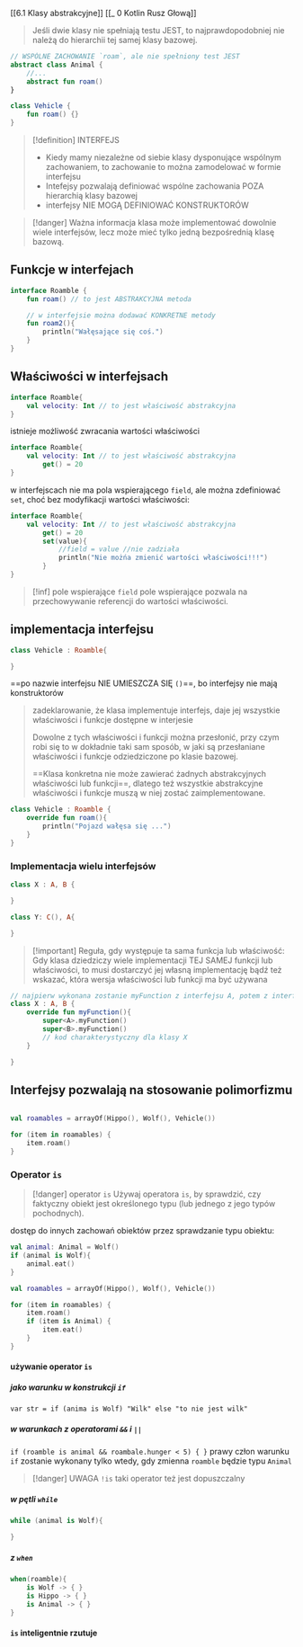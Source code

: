 [[6.1 Klasy abstrakcyjne]]
[[_ 0 Kotlin Rusz Głową]]

> Jeśli dwie klasy nie spełniają testu JEST, to najprawdopodobniej nie należą do hierarchii tej samej klasy bazowej.

```kotlin
// WSPÓLNE ZACHOWANIE `roam`, ale nie spełniony test JEST
abstract class Animal {
	//...
	abstract fun roam()
}

class Vehicle {
	fun roam() {}
}
```

>[!definition] INTERFEJS
> - Kiedy mamy niezależne od siebie klasy dysponujące wspólnym zachowaniem, to zachowanie to można zamodelować w formie interfejsu
> - Intefejsy pozwalają definiować wspólne zachowania POZA hierarchią klasy bazowej
> - interfejsy NIE MOGĄ DEFINIOWAĆ KONSTRUKTORÓW




>[!danger] Ważna informacja
>klasa może implementować dowolnie wiele interfejsów, lecz może mieć tylko jedną bezpośrednią klasę bazową.

## Funkcje w interfejach
```kotlin
interface Roamble {
	fun roam() // to jest ABSTRAKCYJNA metoda

	// w interfejsie można dodawać KONKRETNE metody
	fun roam2(){
		println("Wałęsające się coś.")
	}
}
```


## Właściwości w interfejsach
```kotlin
interface Roamble{
	val velocity: Int // to jest właściwość abstrakcyjna
}
```

istnieje możliwość zwracania wartości właściwości
```kotlin
interface Roamble{
	val velocity: Int // to jest właściwość abstrakcyjna
		get() = 20
}
```

w interfejscach nie ma pola wspierającego `field`, ale można zdefiniować `set`, choć bez modyfikacji wartości właściwości:
```kotlin
interface Roamble{
	val velocity: Int // to jest właściwość abstrakcyjna
		get() = 20
		set(value){
			//field = value //nie zadziała
			println("Nie możńa zmienić wartości właściwości!!!")
		}
}
```

>[!inf] pole wspierające `field`
>pole wspierające pozwala na przechowywanie referencji do wartości właściwości.

## implementacja interfejsu
```kotlin
class Vehicle : Roamble{

}
```
==po nazwie interfejsu NIE UMIESZCZA SIĘ `()`==, bo interfejsy nie mają konstruktorów

> zadeklarowanie, że klasa implementuje interfejs, daje jej wszystkie właściwości i funkcje dostępne w interjesie
> 
> Dowolne z tych właściwości i funkcji można przesłonić, przy czym robi się to w dokładnie taki sam sposób, w jaki są przesłaniane właściwości i funkcje odziedziczone po klasie bazowej.
> 
> ==Klasa konkretna nie może zawierać żadnych abstrakcyjnych właściwości lub funkcji==, dlatego też wszystkie abstrakcyjne właściwości i funkcje muszą w niej zostać zaimplementowane.
> 

```kotlin
class Vehicle : Roamble {
	override fun roam(){
		println("Pojazd wałęsa się ...")
	}
}
```

### Implementacja wielu interfejsów
```kotlin
class X : A, B {

}
```

```kotlin
class Y: C(), A{

}
```

>[!important] Reguła, gdy występuje ta sama funkcja lub właściwość:
Gdy klasa dziedziczy wiele implementacji TEJ SAMEJ funkcji lub właściwości, to musi dostarczyć jej własną implementację bądź też wskazać, która wersja właściwości lub funkcji ma być używana
```kotlin
// najpierw wykonana zostanie myFunction z interfejsu A, potem z interfejsu B, a potem z klasy X
class X : A, B {
	override fun myFunction(){
		super<A>.myFunction()
		super<B>.myFunction()
		// kod charakterystyczny dla klasy X
	}

}
```


## Interfejsy pozwalają na stosowanie polimorfizmu

```kotlin

val roamables = arrayOf(Hippo(), Wolf(), Vehicle())

for (item in roamables) {
	item.roam() 
}
```

### Operator `is`
>[!danger] operator `is`
>Używaj operatora `is`, by sprawdzić, czy faktyczny obiekt jest określonego typu (lub jednego z jego typów pochodnych).

dostęp do innych zachowań obiektów przez sprawdzanie typu obiektu:
```kotlin
val animal: Animal = Wolf()
if (animal is Wolf){
	animal.eat()
}
```


```kotlin
val roamables = arrayOf(Hippo(), Wolf(), Vehicle())

for (item in roamables) {
	item.roam()
	if (item is Animal) { 
		item.eat()
	}
}
```

#### używanie operator `is`
##### jako warunku w konstrukcji `if`
`var str = if (anima is Wolf) "Wilk" else "to nie jest wilk"`

##### w warunkach z operatorami `&&` i `||`
`if (roamble is animal && roambale.hunger < 5) { }` prawy człon warunku `if` zostanie wykonany tylko wtedy, gdy zmienna `roamble` będzie typu  `Animal`

>[!danger] UWAGA
> `!is` taki operator też jest dopuszczalny

##### w pętli `while`
```kotlin
while (animal is Wolf){

}
```

##### z `when`
```kotlin
when(roamble){
	is Wolf -> { }
	is Hippo -> { }
	is Animal -> { }
}
```

#### `is` inteligentnie rzutuje









